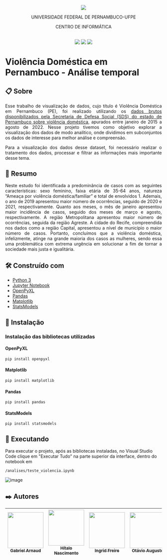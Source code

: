 <p align="center">
  <img align="center" src='https://user-images.githubusercontent.com/54161035/200095500-d5fec4ba-c97e-4f19-9e39-6764418a736b.png' />
</p>
<p align="center">UNIVERSIDADE FEDERAL DE PERNAMBUCO-UFPE</p>
<p align="center">CENTRO DE INFORMÁTICA</p>

##
<p align="center">
  <img align="center" src='https://img.shields.io/badge/status-concluded-green' />
  <img align="center" src='https://img.shields.io/badge/version-1.0-blue' />
  <img align="center" src='https://img.shields.io/badge/release%20date-november/2022-blue' />
</p>

# Violência Doméstica em Pernambuco - Análise temporal

## 📋 Sobre

<p align="justify">Esse trabalho de visualização de dados, cujo título é Violência Doméstica em Pernambuco (PE), foi realizado utilizando os <a href="https://www.sds.pe.gov.br/estatisticas/40-estatisticas/178-violencia-domestica-e-familiar-contra-a-mulher">dados brutos disponibilizados pela Secretaria de Defesa Social (SDS) do estado de Pernambuco sobre violência doméstica</a>, apurados entre janeiro de 2015 a agosto de 2022. Nesse projeto tivemos como objetivo explorar a visualização dos dados de modo analítico, onde dividimos em subconjuntos os dados de interesse para melhor análise e compreensão.</p>

<p align="justify">Para a visualização dos dados desse dataset, foi necessário realizar o tratamento dos dados, processar e filtrar as informações mais importante desse tema.</p>

## 📄 Resumo

<p align="justify">Neste estudo foi identificada a predominância de casos com as seguintes características: sexo feminino, faixa etária de 35-64 anos, natureza “Ameaça por violência doméstica/familiar” e total de envolvidos 1. Ademais, o ano de 2019 apresentou maior número de ocorrências, seguido de 2020 e 2021, respectivamente. Quanto aos meses, o mês de janeiro apresentou maior incidência de casos, seguido dos meses de  março e agosto, respectivamente. A região Metropolitana apresentou maior número de ocorrências, seguida da região Agreste. A cidade do Recife, compreendida nos dados como a região Capital, apresentou a nível de município o maior número de casos. Portanto, concluímos que  a violência doméstica, infelizmente, atinge na grande maioria dos casos as mulheres, sendo essa uma problemática com extrema urgência em solucionar a fim de tornar a sociedade mais justa e igualitária.</p>

## 🛠️ Construído com

- <a href="https://www.python.org/">Python 3</a>
- <a href="https://jupyter.org/">Jupyter Notebook</a>
- <a href="https://openpyxl.readthedocs.io/en/stable/">OpenPyXL</a>
- <a href="https://pandas.pydata.org/">Pandas</a>
- <a href="https://matplotlib.org/">Matplotlib</a>
- <a href="https://pypi.org/project/statsmodels/">StatsModels</a>

## 🔧 Instalação

### Instalação das bibliotecas utilizadas


#### OpenPyXL
```
pip install openpyxl
```

#### Matplotlib
```
pip install matplotlib
```

#### Pandas
```
pip install pandas
```

#### StatsModels
```
pip install statsmodels
```

## 🚀 Executando

Para executar o projeto, após as bibliotecas instaladas, no Visual Studio Code clique em "Executar Tudo" na parte superior da interface, dentro do notebook em 
```
/analises/teste_violencia.ipynb
```

![image](https://user-images.githubusercontent.com/54161035/200097741-740a33be-34df-4ba8-ad31-bb6b78b3004f.png)

## ✒️ Autores

[<img src="https://avatars.githubusercontent.com/u/90796419?v=4" width=115><br><sub>Gabriel Arnaud</sub>](https://github.com/bielarnaud) | [<img src="https://avatars.githubusercontent.com/u/54161035?v=4" width=115><br><sub>Hítalo Nascimento</sub>](https://github.com/HitaloNasc) | [<img src="https://avatars.githubusercontent.com/u/100882928?v=4" width=115><br><sub>Ingrid Freire</sub>](https://github.com/ingridfsl) | [<img src="https://avatars.githubusercontent.com/u/108599710?v=4" width=115><br><sub>Otávio Augusto</sub>](https://github.com/Otavio574) | [<img src="https://avatars.githubusercontent.com/u/115114773?v=4" width=115><br><sub>Rayza Laurindo</sub>](https://github.com/RayzaLaurindo) | [<img src="https://avatars.githubusercontent.com/u/86257548?v=4" width=115><br><sub>Renata Santana</sub>](https://github.com/RenataAndradeSnatana) 
:------: | :------: | :------: | :------: | :------: | :------:
